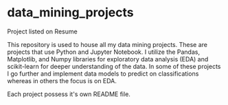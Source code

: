 # data_mining_projects
Project listed on Resume

This repository is used to house all my data mining projects. These are projects that use Python and Jupyter Notebook.
I utilize the Pandas, Matplotlib, and Numpy libraries for exploratory data analysis (EDA) and scikit-learn for deeper 
understanding of the data. In some of these projects I go further and implement data models to predict on classifications
whereas in others the focus is on EDA.

Each project possess it's own README file.
